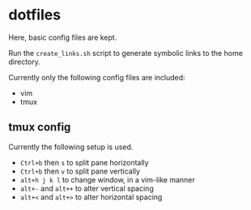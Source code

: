 # dotfiles

Here, basic config files are kept.

Run the `create_links.sh` script to generate symbolic links to the home directory.

Currently only the following config files are included:

* vim
* tmux

## tmux config

Currently the following setup is used.

* `Ctrl+b` then `s` to split pane horizontally
* `Ctrl+b` then `v` to split pane vertically
* `alt+h j k l` to change window, in a vim-like manner
* `alt+-` and `alt++` to alter vertical spacing
* `alt+<` and `alt+>` to alter horizontal spacing
